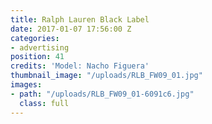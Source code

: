 ```yaml
---
title: Ralph Lauren Black Label
date: 2017-01-07 17:56:00 Z
categories:
- advertising
position: 41
credits: 'Model: Nacho Figuera'
thumbnail_image: "/uploads/RLB_FW09_01.jpg"
images:
- path: "/uploads/RLB_FW09_01-6091c6.jpg"
  class: full
---
```


